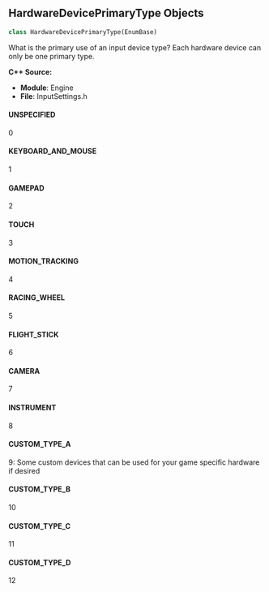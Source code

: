 ## HardwareDevicePrimaryType Objects

```python
class HardwareDevicePrimaryType(EnumBase)
```

What is the primary use of an input device type?
Each hardware device can only be one primary type.

**C++ Source:**

- **Module**: Engine
- **File**: InputSettings.h

<a id="unreal.HardwareDevicePrimaryType.UNSPECIFIED"></a>

#### UNSPECIFIED

0

<a id="unreal.HardwareDevicePrimaryType.KEYBOARD_AND_MOUSE"></a>

#### KEYBOARD_AND_MOUSE

1

<a id="unreal.HardwareDevicePrimaryType.GAMEPAD"></a>

#### GAMEPAD

2

<a id="unreal.HardwareDevicePrimaryType.TOUCH"></a>

#### TOUCH

3

<a id="unreal.HardwareDevicePrimaryType.MOTION_TRACKING"></a>

#### MOTION_TRACKING

4

<a id="unreal.HardwareDevicePrimaryType.RACING_WHEEL"></a>

#### RACING_WHEEL

5

<a id="unreal.HardwareDevicePrimaryType.FLIGHT_STICK"></a>

#### FLIGHT_STICK

6

<a id="unreal.HardwareDevicePrimaryType.CAMERA"></a>

#### CAMERA

7

<a id="unreal.HardwareDevicePrimaryType.INSTRUMENT"></a>

#### INSTRUMENT

8

<a id="unreal.HardwareDevicePrimaryType.CUSTOM_TYPE_A"></a>

#### CUSTOM_TYPE_A

9: Some custom devices that can be used for your game specific hardware if desired

<a id="unreal.HardwareDevicePrimaryType.CUSTOM_TYPE_B"></a>

#### CUSTOM_TYPE_B

10

<a id="unreal.HardwareDevicePrimaryType.CUSTOM_TYPE_C"></a>

#### CUSTOM_TYPE_C

11

<a id="unreal.HardwareDevicePrimaryType.CUSTOM_TYPE_D"></a>

#### CUSTOM_TYPE_D

12

<a id="unreal.DataLayerStateType"></a>